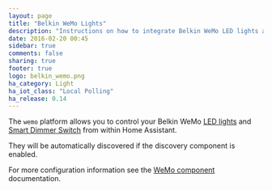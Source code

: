 ```yaml
---
layout: page
title: "Belkin WeMo Lights"
description: "Instructions on how to integrate Belkin WeMo LED lights and WeMo Dimmer Switch into Home Assistant."
date: 2016-02-20 00:45
sidebar: true
comments: false
sharing: true
footer: true
logo: belkin_wemo.png
ha_category: Light
ha_iot_class: "Local Polling"
ha_release: 0.14
---
```



The `wemo` platform allows you to control your Belkin WeMo [LED lights](http://www.belkin.com/us/p/P-F5Z0489/) and [Smart Dimmer Switch](http://www.belkin.com/us/F7C059-Belkin/p/P-F7C059/) from within Home Assistant.

They will be automatically discovered if the discovery component is enabled.

For more configuration information see the [WeMo component](/components/wemo/) documentation.


